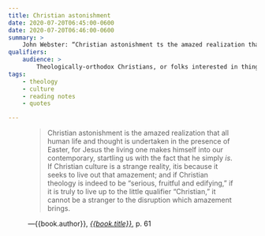 ```yaml
---
title: Christian astonishment
date: 2020-07-20T06:45:00-0600
date: 2020-07-20T06:46:00-0600
summary: >
    John Webster: “Christian astonishment ts the amazed realization that all human life and thought is undertaken in the presence of Easter, for…”
qualifiers:
    audience: >
        Theologically-orthodox Christians, or folks interested in things that theologically-orthodox Christians think.
tags:
    - theology
    - culture
    - reading notes
    - quotes

---
```


<figure>

> Christian astonishment is the amazed realization that all human life and thought is undertaken in the presence of Easter, for Jesus the living one makes himself into our contemporary, startling us with the fact that he simply *is*. If Christian culture is a strange reality, itis because it seeks to live out that amazement; and if Christian theology is indeed to be “serious, fruitful and edifying,” if it is truly to live up to the little qualifier “Christian,” it cannot be a stranger to the disruption which amazement brings. 

<figcaption>—{{book.author}}, <a href="{{book.link}}"><cite>{{book.title}}</cite></a>, p. 61</figcaption>

</figure>